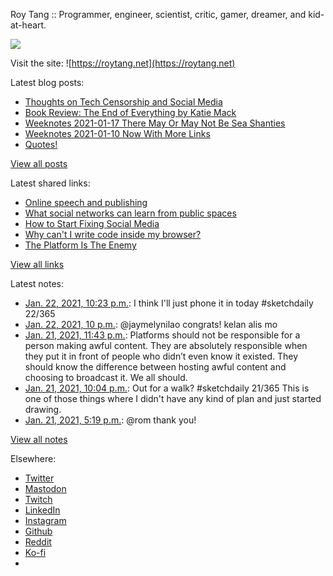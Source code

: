 Roy Tang :: Programmer, engineer, scientist, critic, gamer, dreamer, and kid-at-heart.

![](https://roytang.net/static/img/profile.jpg)

Visit the site: ![https://roytang.net](https://roytang.net)

Latest blog posts:

- [Thoughts on Tech Censorship and Social Media](https://roytang.net/2021/01/tech-censorship/)
- [Book Review: The End of Everything by Katie Mack](https://roytang.net/2021/01/end-of-everything/)
- [Weeknotes 2021-01-17 There May Or May Not Be Sea Shanties](https://roytang.net/2021/01/weeknotes-2021-01-17/)
- [Weeknotes 2021-01-10 Now With More Links](https://roytang.net/2021/01/weeknotes-2021-01-10/)
- [Quotes!](https://roytang.net/2021/01/quotes/)

[View all posts](https://roytang.net/blog)

Latest shared links:

- [Online speech and publishing](https://roytang.net/2021/01/online-speech-and-publishing/)
- [What social networks can learn from public spaces](https://roytang.net/2021/01/what-social-networks-can-learn-from-public-spaces/)
- [How to Start Fixing Social Media](https://roytang.net/2021/01/how-to-start-fixing-social-media/)
- [Why can&#x27;t I write code inside my browser?](https://roytang.net/2021/01/why-cant-i-write-code-inside-my-browser/)
- [The Platform Is The Enemy](https://roytang.net/2021/01/the-platform-is-the-enemy/)

[View all links](https://roytang.net/links)

Latest notes:

- [Jan. 22, 2021, 10:23 p.m.](https://roytang.net/2021/01/1352622799383261185/): I think I&#x27;ll just phone it in today #sketchdaily 22/365
- [Jan. 22, 2021, 10 p.m.](https://roytang.net/2021/01/1352617235739623424/): @jaymelynilao congrats! kelan alis mo
- [Jan. 21, 2021, 11:43 p.m.](https://roytang.net/2021/01/1352280628490747906/): Platforms should not be responsible for a person making awful content. They are absolutely responsible when they put it in front of people who didn’t even know it existed. They should know the difference between hosting awful content and choosing to broadcast it. We all should.
- [Jan. 21, 2021, 10:04 p.m.](https://roytang.net/2021/01/1352255863466049540/): Out for a walk? #sketchdaily 21/365 This is one of those things where I didn&#x27;t have any kind of plan and just started drawing.
- [Jan. 21, 2021, 5:19 p.m.](https://roytang.net/2021/01/1352184058369871874/): @rom thank you!

[View all notes](https://roytang.net/notes)

Elsewhere:

- [Twitter](https://twitter.com/roytang)
- [Mastodon](https://mastodon.technology/@roytang)
- [Twitch](https://twitch.tv/twitchyroy)
- [LinkedIn](https://www.linkedin.com/in/roytang)
- [Instagram](https://instagram.com/roytang0400)
- [Github](https://github.com/roytang)
- [Reddit](https://reddit.com/u/hungryroy)
- [Ko-fi](https://ko-fi.com/roytang)
- [](mailto:hello@roytang.net)